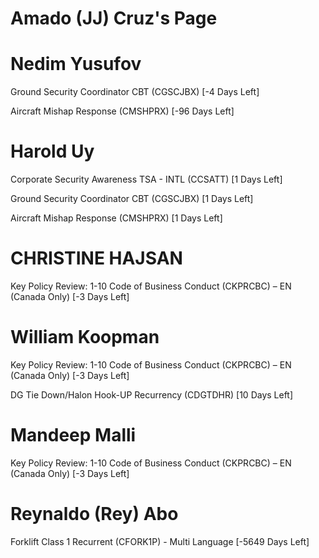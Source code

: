 # Amado (JJ) Cruz's Page


# Nedim Yusufov


Ground Security Coordinator CBT (CGSCJBX) [-4 Days Left]

Aircraft Mishap Response (CMSHPRX) [-96 Days Left]


# Harold Uy


Corporate Security Awareness TSA - INTL (CCSATT) [1 Days Left]

Ground Security Coordinator CBT (CGSCJBX) [1 Days Left]

Aircraft Mishap Response (CMSHPRX) [1 Days Left]


# CHRISTINE HAJSAN


Key Policy Review: 1-10 Code of Business Conduct (CKPRCBC) – EN (Canada Only) [-3 Days Left]


# William Koopman


Key Policy Review: 1-10 Code of Business Conduct (CKPRCBC) – EN (Canada Only) [-3 Days Left]

DG Tie Down/Halon Hook-UP Recurrency (CDGTDHR) [10 Days Left]


# Mandeep Malli


Key Policy Review: 1-10 Code of Business Conduct (CKPRCBC) – EN (Canada Only) [-3 Days Left]


# Reynaldo (Rey) Abo


Forklift Class 1 Recurrent (CFORK1P) - Multi Language [-5649 Days Left]


